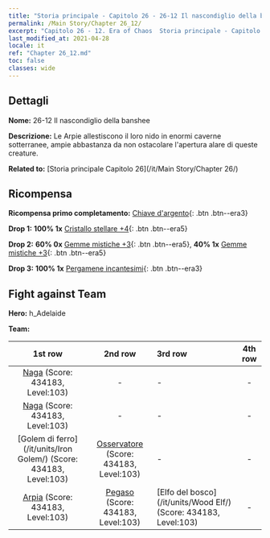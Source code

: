 ```yaml
---
title: "Storia principale - Capitolo 26 - 26-12 Il nascondiglio della banshee"
permalink: /Main Story/Chapter 26_12/
excerpt: "Capitolo 26 - 12. Era of Chaos  Storia principale - Capitolo 26_12. 26-12 Il nascondiglio della banshee"
last_modified_at: 2021-04-28
locale: it
ref: "Chapter 26_12.md"
toc: false
classes: wide
---
```


## Dettagli

 **Nome:** 26-12 Il nascondiglio della banshee

 **Descrizione:** Le Arpie allestiscono il loro nido in enormi caverne sotterranee, ampie abbastanza da non ostacolare l'apertura alare di queste creature.

 **Related to:** [Storia principale Capitolo 26](/it/Main Story/Chapter 26/)

## Ricompensa

 **Ricompensa primo completamento:** [Chiave d'argento](/ItemsIT/con_693/){: .btn .btn--era3}

 **Drop 1:** **100% 1x** [Cristallo stellare +4](/ItemsIT/mat_94/){: .btn .btn--era5}

 **Drop 2:** **60% 0x** [Gemme mistiche +3](/ItemsIT/mat_86/){: .btn .btn--era5}, **40% 1x** [Gemme mistiche +3](/ItemsIT/mat_86/){: .btn .btn--era5}

 **Drop 3:** **100% 1x** [Pergamene incantesimi](/ItemsIT/con_694/){: .btn .btn--era3}


## Fight against Team
 **Hero:** h_Adelaide

 **Team:**


  | 1st row | 2nd row | 3rd row | 4th row |
  |:----:|:----:|:----|:----:|
  | [Naga](/it/units/Naga/) (Score: 434183, Level:103)  | - | - | - |
  | [Naga](/it/units/Naga/) (Score: 434183, Level:103)  | - | - | - |
  | [Golem di ferro](/it/units/Iron Golem/) (Score: 434183, Level:103)  | [Osservatore](/it/units/Beholder/) (Score: 434183, Level:103)  | - | - |
  | [Arpia](/it/units/Harpy/) (Score: 434183, Level:103)  | [Pegaso](/it/units/Pegasus/) (Score: 434183, Level:103)  | [Elfo del bosco](/it/units/Wood Elf/) (Score: 434183, Level:103)  | - |


